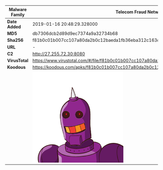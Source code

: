 | Malware Family | Telecom Fraud Network for South Koreans                      |
| -------------- | ------------------------------------------------------------ |
| **Date Added** | 2019-01-16 20:48:29.328000                                                   |
| **MD5**        | db7306dcb2d89d9ec7374a9a32734b68                             |
| **Sha256**     | f81b0c01b007cc107a80da2b0c12baeda1fb36eba312c163dd2cdac4ed920393 |
| **URL**        | -                                                            |
| **C2**         | http://27.255.72.30:8080 |
| **VirusTotal** | https://www.virustotal.com/#/file/f81b0c01b007cc107a80da2b0c12baeda1fb36eba312c163dd2cdac4ed920393/detection |
| **Koodous**    | https://koodous.com/apks/f81b0c01b007cc107a80da2b0c12baeda1fb36eba312c163dd2cdac4ed920393 |
|                | ![](../assets/f81b0c01b007cc107a80da2b0c12baeda1fb36eba312c163dd2cdac4ed920393.png) |